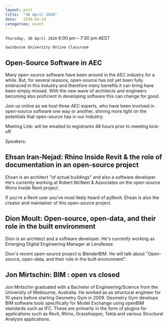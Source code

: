 ```yaml
---
layout: post
title:  "30 April 2020"
date:   2020-04-19
categories: event
---
```


`Thursday, 30 April 2020`
6:00 pm – 7:30 pm AEST

`Swinburne University Online Classroom`

## Open-Source Software in AEC
Many open-source software have been around in the AEC industry for a while. But, for several reasons, open-source has not yet been fully embraced in this industry and therefore many benefits it can bring have been simply missed. With the new wave of architects and engineers becoming also proficient in developing software this can change for good.

Join us online as we host three AEC experts, who have been involved in open-source software one way or another, shining more light on the potentials that open-source has in our industry.

Meeting Link: will be emailed to registrants 48 hours prior to meeting kick-off

*Speakers:*

## Ehsan Iran-Nejad: Rhino Inside Revit & the role of documentation in an open-source project
Ehsan is an architect "of actual buildings" and also a software developer. He's currently working at Robert McNeel & Associates on the open-source Rhino Inside Revit project.

If you're a Revit user you've most likely heard of pyRevit. Ehsan is also the creator and maintainer of this open-source project.

## Dion Moult: Open-source, open-data, and their role in the built environment
Dion is an architect and a software developer. He's currently working as Emerging Digital Engineering Manager at Lendlease.

Dion's recent open-source project is BlenderBIM. He will talk about "Open-source, open-data, and their role in the built environment".

## Jon Mirtschin: BIM : open vs closed
Jon Mirtschin graduated with a Bachelor of Engineering/Science from the University of Melbourne, Australia. He worked as as structural engineer for 10 years before starting Geometry Gym in 2009. Geometry Gym develops BIM software tools specifically for Model Exchange using openBIM standards such as IFC. These are primarily in the form of plugins for applications such as Revit, Rhino, Grasshopper, Tekla and various Structural Analysis applications.